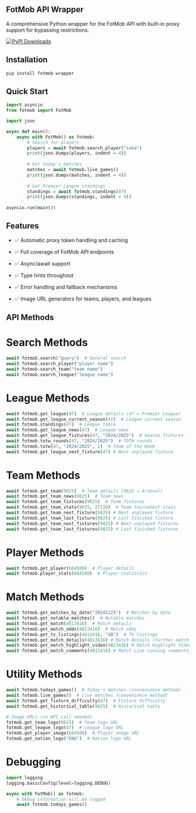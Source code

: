## FotMob API Wrapper

A comprehensive Python wrapper for the FotMob API with built-in proxy support for bypassing restrictions.

[![PyPI Downloads](https://static.pepy.tech/badge/fotmob-wrapper)](https://pepy.tech/projects/fotmob-wrapper)

## Installation

```py
pip install fotmob-wrapper
```

## Quick Start

```py
import asyncio
from fotmob import FotMob

import json

async def main():
    async with FotMob() as fotmob:
        # Search for players
        players = await fotmob.search_player("saka")
        print(json.dumps(players, indent = 4))
        
        # Get today's matches
        matches = await fotmob.live_games()
        print(json.dumps(matches, indent = 4))
        
        # Get Premier League standings
        standings = await fotmob.standings(47)
        print(json.dumps(standings, indent = 4))
        
asyncio.run(main())
```

## Features
- ✅ Automatic proxy token handling and caching

- ✅ Full coverage of FotMob API endpoints

- ✅ Async/await support

- ✅ Type hints throughout

- ✅ Error handling and fallback mechanisms

- ✅ Image URL generators for teams, players, and leagues

## API Methods

# Search Methods

```py
await fotmob.search("query")  # General search
await fotmob.search_player("player name")
await fotmob.search_team("team name")
await fotmob.search_league("league name")
```

# League Methods

```py
await fotmob.get_league(47)  # League details (47 = Premier League)
await fotmob.get_league_current_season(47)  # League current season
await fotmob.standings(47)  # League table
await fotmob.get_league_news(47)  # League news
await fotmob.get_league_fixtures(47, "2024/2025")  # Season fixtures
await fotmob.totw_rounds(47, "2024/2025")  # TOTW rounds
await fotmob.totw(47, "2024/2025", 1)  # Team of the Week
await fotmob.get_league_next_fixture(47) # Next unplayed fixture
```

# Team Methods

```py
await fotmob.get_team(9825)  # Team details (9825 = Arsenal)
await fotmob.get_team_news(9825)  # Team news
await fotmob.get_team_fixtures(9825)  # Team fixtures
await fotmob.get_team_stats(9825, 27110)  # Team tournament stats
await fotmob.get_team_next_fixture(9825) # Next unplayed fixture
await fotmob.get_team_last_fixture(9825) # Last finished fixture
await fotmob.get_team_next_fixtures(9825) # Next unplayed fixtures
await fotmob.get_team_last_fixtures(9825) # Last finished fixtures
```

# Player Methods

```py
await fotmob.get_player(664500)  # Player details
await fotmob.player_stats(664500)  # Player statistics
```

# Match Methods

```py
await fotmob.get_matches_by_date("20241225")  # Matches by date
await fotmob.get_notable_matches()  # Notable matches
await fotmob.get_match(4813416)  # Match details
await fotmob.get_match_odds(4813416)  # Match odds
await fotmob.get_tv_listings(4813416, "GB")  # TV listings
await fotmob.get_match_details(4813416) # Match Details (further match info)
await fotmob.get_match_highlight_video(4813416) # Match Highlight Video URL
await fotmob.get_match_comments(4813416) # Match Live running comments, play by play.
```

# Utility Methods

```py
await fotmob.todays_games()  # Today's matches (convenience method)
await fotmob.live_games()  # Live matches (convenience method)
await fotmob.get_fixture_difficulty(47)  # Fixture difficulty
await fotmob.get_historical_table(9825)  # Historical table

# Image URLs (no API call needed)
fotmob.get_team_logo(9825)  # Team logo URL
fotmob.get_league_logo(47)  # League logo URL
fotmob.get_player_image(664500)  # Player image URL
fotmob.get_nation_logo("ENG")  # Nation logo URL
```

# Debugging

```py
import logging
logging.basicConfig(level=logging.DEBUG)

async with FotMob() as fotmob:
    # Debug information will be logged
    await fotmob.todays_games()
```
